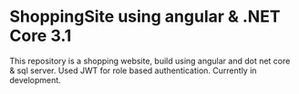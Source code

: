 # ShoppingSite using angular & .NET Core 3.1
This repository is a shopping website, build using angular and dot net core & sql server. Used JWT for role based authentication. Currently in development.

